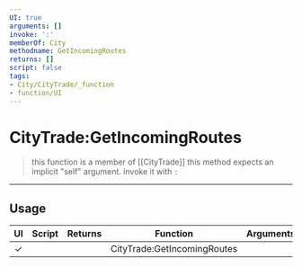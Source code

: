 ```yaml
---
UI: true
arguments: []
invoke: ':'
memberOf: City
methodname: GetIncomingRoutes
returns: []
script: false
tags:
- City/CityTrade/_function
- function/UI
---
```

# CityTrade:GetIncomingRoutes
> this function is a member of [[CityTrade]]
> this method expects an implicit "self" argument. invoke it with `:`
-----
## Usage
|  UI | Script | Returns | Function | Arguments |
|:---:|:------:|-------:|:--------:|:---------|
|✓| ||CityTrade:GetIncomingRoutes||
